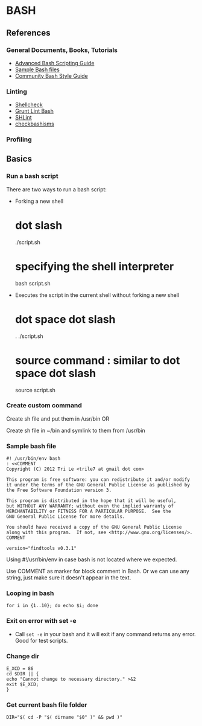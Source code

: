 # BASH

## References
### General Documents, Books, Tutorials
* [Advanced Bash Scripting Guide][advanced_bash_scripting_guide]
* [Sample Bash files][sample_bash_files]
* [Community Bash Style Guide][community_bash_style_guide]

### Linting
* [Shellcheck][shellcheck]
* [Grunt Lint Bash][grunt_lint_bash]
* [SHLint][shlint]
* [checkbashisms][checkbashisms]

### Profiling

## Basics

### Run a bash script
There are two ways to run a bash script:
  * Forking a new shell

    # dot slash
    ./script.sh

    # specifying the shell interpreter
    bash script.sh


  * Executes the script in the current shell without forking a new shell

    # dot space dot slash
    . ./script.sh

    # source command : similar to dot space dot slash
    source script.sh


### Create custom command
Create sh file and put them in /usr/bin OR

Create sh file in ~/bin and symlink to them from /usr/bin

### Sample bash file

    #! /usr/bin/env bash
    : <<COMMENT
    Copyright (C) 2012 Tri Le <trile7 at gmail dot com>

    This program is free software: you can redistribute it and/or modify
    it under the terms of the GNU General Public License as published by
    the Free Software Foundation version 3.

    This program is distributed in the hope that it will be useful,
    but WITHOUT ANY WARRANTY; without even the implied warranty of
    MERCHANTABILITY or FITNESS FOR A PARTICULAR PURPOSE.  See the
    GNU General Public License for more details.

    You should have received a copy of the GNU General Public License
    along with this program.  If not, see <http://www.gnu.org/licenses/>.
    COMMENT

    version="findtools v0.3.1"


Using #!/usr/bin/env in case bash is not located where we expected.

Use COMMENT as marker for block comment in Bash. Or we can use any string, just make sure it doesn't appear in the text.

### Looping in bash

    for i in {1..10}; do echo $i; done


### Exit on error with set -e
  * Call `set -e` in your bash and it will exit if any command returns any error. Good for test scripts.

### Change dir

    E_XCD = 86
    cd $DIR || {
    echo "Cannot change to necessary directory." >&2
    exit $E_XCD;
    }


### Get current bash file folder

    DIR="$( cd -P "$( dirname "$0" )" && pwd )"







[advanced_bash_scripting_guide]: http://tldp.org/LDP/abs/html/
[sample_bash_files]: https://code.google.com/p/bashscripts/downloads/list
[bash_for_loop]: http://www.thegeekstuff.com/2011/07/bash-for-loop-examples/
[debugging_bash]: http://tldp.org/LDP/Bash-Beginners-Guide/html/sect_02_03.html
[bash_debugger]: http://bashdb.sourceforge.net/bashdb.html
[basic_operator]: http://www.tutorialspoint.com/unix/unix-basic-operators.htm
[shellcheck]: https://github.com/koalaman/shellcheck
[grunt_lint_bash]: https://www.npmjs.org/package/grunt-lint-bash
[shlint]:  https://github.com/duggan/shlint
[checkbashisms]: http://manpages.ubuntu.com/manpages/natty/man1/checkbashisms.1.html
[community_bash_style_guide]: https://github.com/azet/community_bash_style_guide/blob/master/README.md
